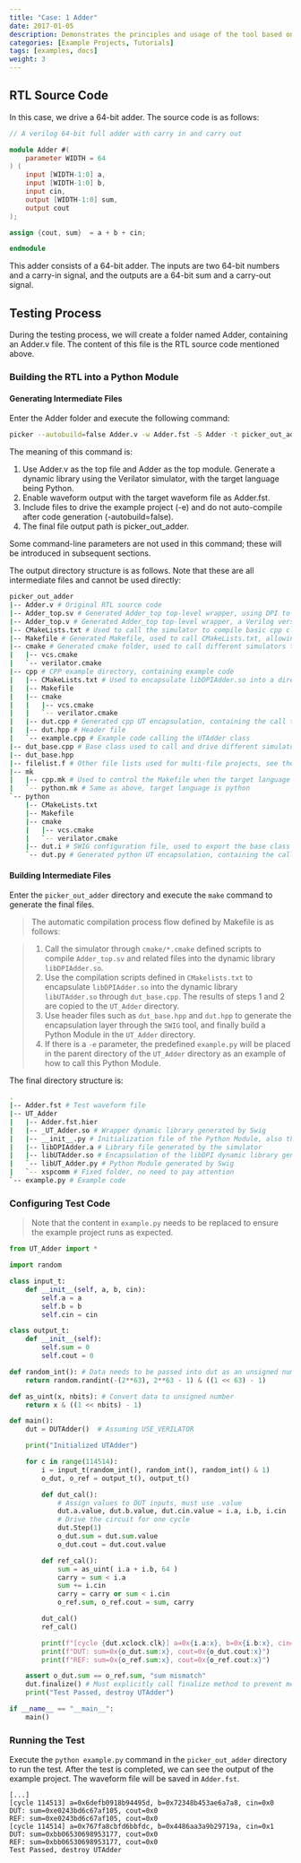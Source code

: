 ```yaml
---
title: "Case: 1 Adder"
date: 2017-01-05
description: Demonstrates the principles and usage of the tool based on a simple adder verification. This adder is implemented using simple combinational logic.
categories: [Example Projects, Tutorials]
tags: [examples, docs]
weight: 3
---
```


## RTL Source Code
In this case, we drive a 64-bit adder. The source code is as follows:

```verilog
// A verilog 64-bit full adder with carry in and carry out

module Adder #(
    parameter WIDTH = 64
) (
    input [WIDTH-1:0] a,
    input [WIDTH-1:0] b,
    input cin,
    output [WIDTH-1:0] sum,
    output cout
);

assign {cout, sum}  = a + b + cin;

endmodule
```
This adder consists of a 64-bit adder. The inputs are two 64-bit numbers and a carry-in signal, and the outputs are a 64-bit sum and a carry-out signal.

## Testing Process
During the testing process, we will create a folder named Adder, containing an Adder.v file. The content of this file is the RTL source code mentioned above.

### Building the RTL into a Python Module

#### Generating Intermediate Files

Enter the Adder folder and execute the following command:

```bash
picker --autobuild=false Adder.v -w Adder.fst -S Adder -t picker_out_adder -l python -e --sim verilator
```
The meaning of this command is:

1. Use Adder.v as the top file and Adder as the top module. Generate a dynamic library using the Verilator simulator, with the target language being Python.
2. Enable waveform output with the target waveform file as Adder.fst.
3. Include files to drive the example project (-e) and do not auto-compile after code generation (-autobuild=false).
4. The final file output path is picker_out_adder.

Some command-line parameters are not used in this command; these will be introduced in subsequent sections.

The output directory structure is as follows. Note that these are all intermediate files and cannot be used directly:

```bash
picker_out_adder
|-- Adder.v # Original RTL source code
|-- Adder_top.sv # Generated Adder_top top-level wrapper, using DPI to drive Adder module inputs and outputs
|-- Adder_top.v # Generated Adder_top top-level wrapper, a Verilog version because Verdi does not support importing SV source code
|-- CMakeLists.txt # Used to call the simulator to compile basic cpp class and package it into a binary dynamic library with bare DPI functions (libDPIAdder.so)
|-- Makefile # Generated Makefile, used to call CMakeLists.txt, allowing users to compile libAdder.so via the make command and manually adjust Makefile configuration parameters. Or compile the example project
|-- cmake # Generated cmake folder, used to call different simulators to compile RTL code
|   |-- vcs.cmake
|   `-- verilator.cmake
|-- cpp # CPP example directory, containing example code
|   |-- CMakeLists.txt # Used to encapsulate libDPIAdder.so into a directly operable class (libUTAdder.so) with basic data types, rather than bare DPI functions.
|   |-- Makefile
|   |-- cmake
|   |   |-- vcs.cmake
|   |   `-- verilator.cmake
|   |-- dut.cpp # Generated cpp UT encapsulation, containing the call to libDPIAdder.so and the declaration and implementation of the UTAdder class
|   |-- dut.hpp # Header file
|   `-- example.cpp # Example code calling the UTAdder class
|-- dut_base.cpp # Base class used to call and drive different simulator compilation results, encapsulated into a unified class to hide all simulator-related code details.
|-- dut_base.hpp
|-- filelist.f # Other file lists used for multi-file projects, see the introduction of the -f parameter. Empty in this case
|-- mk
|   |-- cpp.mk # Used to control the Makefile when the target language is cpp, including the logic to compile example projects (-e, example)
|   `-- python.mk # Same as above, target language is python
`-- python
    |-- CMakeLists.txt
    |-- Makefile
    |-- cmake
    |   |-- vcs.cmake
    |   `-- verilator.cmake
    |-- dut.i # SWIG configuration file, used to export the base class and function declarations of libDPIAdder.so to Python, providing Python calling capability
    `-- dut.py # Generated python UT encapsulation, containing the call to libDPIAdder.so and the declaration and implementation of the UTAdder class, equivalent to libUTAdder.so
```

#### Building Intermediate Files

Enter the `picker_out_adder` directory and execute the `make` command to generate the final files.

> The automatic compilation process flow defined by Makefile is as follows:

> 1. Call the simulator through `cmake/*.cmake` defined scripts to compile `Adder_top.sv` and related files into the dynamic library `libDPIAdder.so`.
> 2. Use the compilation scripts defined in `CMakelists.txt` to encapsulate `libDPIAdder.so` into the dynamic library `libUTAdder.so` through `dut_base.cpp`. The results of steps 1 and 2 are copied to the `UT_Adder` directory.
> 3. Use header files such as `dut_base.hpp` and `dut.hpp` to generate the encapsulation layer through the `SWIG` tool, and finally build a Python Module in the `UT_Adder` directory.
> 4. If there is a `-e` parameter, the predefined `example.py` will be placed in the parent directory of the `UT_Adder` directory as an example of how to call this Python Module.

The final directory structure is:

```bash
.
|-- Adder.fst # Test waveform file
|-- UT_Adder
|   |-- Adder.fst.hier
|   |-- _UT_Adder.so # Wrapper dynamic library generated by Swig
|   |-- __init__.py # Initialization file of the Python Module, also the library definition file
|   |-- libDPIAdder.a # Library file generated by the simulator
|   |-- libUTAdder.so # Encapsulation of the libDPI dynamic library generated based on dut_base
|   `-- libUT_Adder.py # Python Module generated by Swig
|   `-- xspcomm # Fixed folder, no need to pay attention
`-- example.py # Example code

```

### Configuring Test Code

> Note that the content in `example.py` needs to be replaced to ensure the example project runs as expected.

```python
from UT_Adder import *

import random

class input_t:
    def __init__(self, a, b, cin):
        self.a = a
        self.b = b
        self.cin = cin

class output_t:
    def __init__(self):
        self.sum = 0
        self.cout = 0

def random_int(): # Data needs to be passed into dut as an unsigned number
    return random.randint(-(2**63), 2**63 - 1) & ((1 << 63) - 1)

def as_uint(x, nbits): # Convert data to unsigned number
    return x & ((1 << nbits) - 1)

def main():
    dut = DUTAdder()  # Assuming USE_VERILATOR

    print("Initialized UTAdder")

    for c in range(114514):
        i = input_t(random_int(), random_int(), random_int() & 1)
        o_dut, o_ref = output_t(), output_t()

        def dut_cal():
            # Assign values to DUT inputs, must use .value
            dut.a.value, dut.b.value, dut.cin.value = i.a, i.b, i.cin
            # Drive the circuit for one cycle
            dut.Step(1)
            o_dut.sum = dut.sum.value
            o_dut.cout = dut.cout.value

        def ref_cal():
            sum = as_uint( i.a + i.b, 64 )
            carry = sum < i.a
            sum += i.cin
            carry = carry or sum < i.cin
            o_ref.sum, o_ref.cout = sum, carry

        dut_cal()
        ref_cal()

        print(f"[cycle {dut.xclock.clk}] a=0x{i.a:x}, b=0x{i.b:x}, cin=0x{i.cin:x} ")
        print(f"DUT: sum=0x{o_dut.sum:x}, cout=0x{o_dut.cout:x}")
        print(f"REF: sum=0x{o_ref.sum:x}, cout=0x{o_ref.cout:x}")

    assert o_dut.sum == o_ref.sum, "sum mismatch"
    dut.finalize() # Must explicitly call finalize method to prevent memory leaks and generate waveforms and coverage
    print("Test Passed, destroy UTAdder")

if __name__ == "__main__":
    main()

```

### Running the Test

Execute the `python example.py` command in the `picker_out_adder` directory to run the test. After the test is completed, we can see the output of the example project. The waveform file will be saved in `Adder.fst`.

```
[...]
[cycle 114513] a=0x6defb0918b94495d, b=0x72348b453ae6a7a8, cin=0x0 
DUT: sum=0xe0243bd6c67af105, cout=0x0
REF: sum=0xe0243bd6c67af105, cout=0x0
[cycle 114514] a=0x767fa8cbfd6bbfdc, b=0x4486aa3a9b29719a, cin=0x1 
DUT: sum=0xbb06530698953177, cout=0x0
REF: sum=0xbb06530698953177, cout=0x0
Test Passed, destroy UTAdder
```
